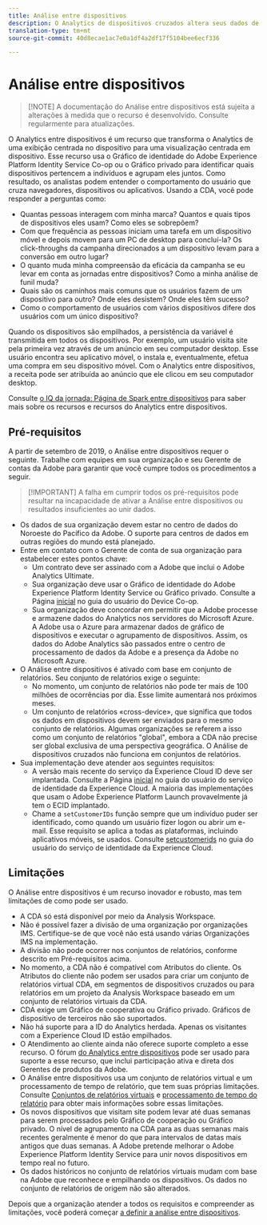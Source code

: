 ```yaml
---
title: Análise entre dispositivos
description: O Analytics de dispositivos cruzados altera seus dados de estar centrado no dispositivo para focalizar os dados do dispositivo em conjunto.
translation-type: tm+mt
source-git-commit: 40d8ecae1ac7e0a1df4a2df17f5104bee6ecf336

---
```



# Análise entre dispositivos

> [!NOTE] A documentação do Análise entre dispositivos está sujeita a alterações à medida que o recurso é desenvolvido. Consulte regularmente para atualizações.

O Analytics entre dispositivos é um recurso que transforma o Analytics de uma exibição centrada no dispositivo para uma visualização centrada em dispositivo. Esse recurso usa o Gráfico de identidade do Adobe Experience Platform Identity Service Co-op ou o Gráfico privado para identificar quais dispositivos pertencem a indivíduos e agrupam eles juntos. Como resultado, os analistas podem entender o comportamento do usuário que cruza navegadores, dispositivos ou aplicativos. Usando a CDA, você pode responder a perguntas como:

* Quantas pessoas interagem com minha marca? Quantos e quais tipos de dispositivos eles usam? Como eles se sobrepõem?
* Com que frequência as pessoas iniciam uma tarefa em um dispositivo móvel e depois movem para um PC de desktop para concluí-la? Os click-throughs da campanha direcionados a um dispositivo levam para a conversão em outro lugar?
* O quanto muda minha compreensão da eficácia da campanha se eu levar em conta as jornadas entre dispositivos? Como a minha análise de funil muda?
* Quais são os caminhos mais comuns que os usuários fazem de um dispositivo para outro? Onde eles desistem? Onde eles têm sucesso?
* Como o comportamento de usuários com vários dispositivos difere dos usuários com um único dispositivo?

Quando os dispositivos são empilhados, a persistência da variável é transmitida em todos os dispositivos. Por exemplo, um usuário visita site pela primeira vez através de um anúncio em seu computador desktop. Esse usuário encontra seu aplicativo móvel, o instala e, eventualmente, efetua uma compra em seu dispositivo móvel. Com o Analytics entre dispositivos, a receita pode ser atribuída ao anúncio que ele clicou em seu computador desktop.

Consulte [o IQ da jornada: Página de Spark entre dispositivos](http://adobe.ly/aacda) para saber mais sobre os recursos e recursos do Analytics entre dispositivos.

## Pré-requisitos

A partir de setembro de 2019, o Análise entre dispositivos requer o seguinte. Trabalhe com equipes em sua organização e seu Gerente de contas da Adobe para garantir que você cumpre todos os procedimentos a seguir.

> [!IMPORTANT] A falha em cumprir todos os pré-requisitos pode resultar na incapacidade de ativar a Análise entre dispositivos ou resultados insuficientes ao unir dados.

* Os dados de sua organização devem estar no centro de dados do Noroeste do Pacífico da Adobe. O suporte para centros de dados em outras regiões do mundo está planejado.
* Entre em contato com o Gerente de conta de sua organização para estabelecer estes pontos chave:
   * Um contrato deve ser assinado com a Adobe que inclui o Adobe Analytics Ultimate.
   * Sua organização deve usar o Gráfico de identidade do Adobe Experience Platform Identity Service ou Gráfico privado. Consulte a Página [inicial](https://docs.adobe.com/content/help/en/device-co-op/using/home.html) no guia do usuário do Device Co-op.
   * Sua organização deve concordar em permitir que a Adobe processe e armazene dados do Analytics nos servidores do Microsoft Azure. A Adobe usa o Azure para armazenar dados de gráfico de dispositivos e executar o agrupamento de dispositivos. Assim, os dados do Adobe Analytics são passados entre o centro de processamento de dados da Adobe e a presença da Adobe no Microsoft Azure.
* O Análise entre dispositivos é ativado com base em conjunto de relatórios. Seu conjunto de relatórios exige o seguinte:
   * No momento, um conjunto de relatórios não pode ter mais de 100 milhões de ocorrências por dia. Esse limite aumentará nos próximos meses.
   * Um conjunto de relatórios «cross-device», que significa que todos os dados em dispositivos devem ser enviados para o mesmo conjunto de relatórios. Algumas organizações se referem a isso como um conjunto de relatórios "global", embora a CDA não precise ser global exclusiva de uma perspectiva geográfica. O Análise de dispositivos cruzados não funciona em conjuntos de relatórios.
* Sua implementação deve atender aos seguintes requisitos:
   * A versão mais recente do serviço da Experience Cloud ID deve ser implantada. Consulte a Página [inicial](https://docs.adobe.com/content/help/en/id-service/using/home.html) no guia do usuário do serviço de identidade da Experience Cloud. A maioria das implementações que usam o Adobe Experience Platform Launch provavelmente já tem o ECID implantado.
   * Chame a `setCustomerIDs` função sempre que um indivíduo puder ser identificado, como quando um usuário fizer logon ou abrir um e-mail. Esse requisito se aplica a todas as plataformas, incluindo aplicativos móveis, se usados. Consulte [setcustomerids](https://docs.adobe.com/content/help/en/id-service/using/id-service-api/methods/setcustomerids.html) no guia do usuário do serviço de identidade da Experience Cloud.

## Limitações

O Análise entre dispositivos é um recurso inovador e robusto, mas tem limitações de como pode ser usado.

* A CDA só está disponível por meio da Analysis Workspace.
* Não é possível fazer a divisão de uma organização por organizações IMS. Certifique-se de que você não está usando várias Organizações IMS na implementação.
* A divisão não pode ocorrer nos conjuntos de relatórios, conforme descrito em Pré-requisitos acima.
* No momento, a CDA não é compatível com Atributos do cliente. Os Atributos do cliente não podem ser usados para criar um conjunto de relatórios virtual CDA, em segmentos de dispositivos cruzados ou para relatórios em um projeto da Analysis Workspace baseado em um conjunto de relatórios virtuais da CDA.
* CDA exige um Gráfico de cooperativa ou Gráfico privado. Gráficos de dispositivo de terceiros não são suportados.
* Não há suporte para a ID do Analytics herdada. Apenas os visitantes com a Experience Cloud ID estão empilhados.
* O Atendimento ao cliente ainda não oferece suporte completo a esse recurso. O fórum [do Analytics entre dispositivos](https://forums.adobe.com/community/experience-cloud/analytics-cloud/analytics/cross-device-analytics/overview) pode ser usado para suporte a esse recurso, que inclui participação ativa e direta dos Gerentes de produtos da Adobe.
* O Análise entre dispositivos usa um conjunto de relatórios virtual e um processamento de tempo de relatório, que tem suas próprias limitações. Consulte [Conjuntos de relatórios virtuais](../vrs/vrs-about.md) e [processamento de tempo do relatório](../vrs/vrs-report-time-processing.md) para obter mais informações sobre essas limitações.
* Os novos dispositivos que visitam site podem levar até duas semanas para serem processados pelo Gráfico de cooperação ou Gráfico privado. O nível de agrupamento na CDA para as duas semanas mais recentes geralmente é menor do que para intervalos de datas mais antigos que duas semanas. A Adobe pretende melhorar o Adobe Experience Platform Identity Service para unir novos dispositivos em tempo real no futuro.
* Os dados históricos no conjunto de relatórios virtuais mudam com base na Adobe que reconhece e empilhando os dispositivos. Os dados no conjunto de relatórios de origem não são alterados.

Depois que a organização atender a todos os requisitos e compreender as limitações, você poderá começar [a definir a análise entre dispositivos](cda-setup.md).
